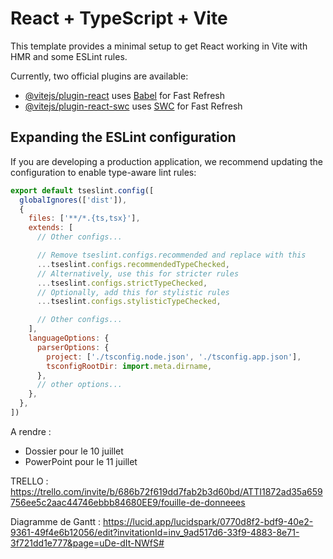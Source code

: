 # React + TypeScript + Vite

This template provides a minimal setup to get React working in Vite with HMR and some ESLint rules.

Currently, two official plugins are available:

- [@vitejs/plugin-react](https://github.com/vitejs/vite-plugin-react/blob/main/packages/plugin-react) uses [Babel](https://babeljs.io/) for Fast Refresh
- [@vitejs/plugin-react-swc](https://github.com/vitejs/vite-plugin-react/blob/main/packages/plugin-react-swc) uses [SWC](https://swc.rs/) for Fast Refresh

## Expanding the ESLint configuration

If you are developing a production application, we recommend updating the configuration to enable type-aware lint rules:

```js
export default tseslint.config([
  globalIgnores(['dist']),
  {
    files: ['**/*.{ts,tsx}'],
    extends: [
      // Other configs...

      // Remove tseslint.configs.recommended and replace with this
      ...tseslint.configs.recommendedTypeChecked,
      // Alternatively, use this for stricter rules
      ...tseslint.configs.strictTypeChecked,
      // Optionally, add this for stylistic rules
      ...tseslint.configs.stylisticTypeChecked,

      // Other configs...
    ],
    languageOptions: {
      parserOptions: {
        project: ['./tsconfig.node.json', './tsconfig.app.json'],
        tsconfigRootDir: import.meta.dirname,
      },
      // other options...
    },
  },
])
```

A rendre : 
- Dossier pour le 10 juillet
- PowerPoint pour le 11 juillet

TRELLO :
https://trello.com/invite/b/686b72f619dd7fab2b3d60bd/ATTI1872ad35a659756ee5c2aac44746ebbb84680EE9/fouille-de-donneees

Diagramme de Gantt : 
https://lucid.app/lucidspark/0770d8f2-bdf9-40e2-9361-49f4e6b12056/edit?invitationId=inv_9ad517d6-33f9-4883-8e71-3f721dd1e777&page=uDe-dIt-NWfS#